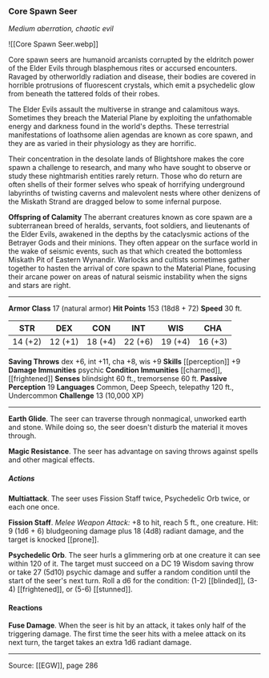 ### Core Spawn Seer
_Medium aberration, chaotic evil_

![[Core Spawn Seer.webp]]

Core spawn seers are humanoid arcanists corrupted by the eldritch power of the Elder Evils through blasphemous rites or accursed encounters. Ravaged by otherworldly radiation and disease, their bodies are covered in horrible protrusions of fluorescent crystals, which emit a psychedelic glow from beneath the tattered folds of their robes.


The Elder Evils assault the multiverse in strange and calamitous ways. Sometimes they breach the Material Plane by exploiting the unfathomable energy and darkness found in the world's depths. These terrestrial manifestations of loathsome alien agendas are known as core spawn, and they are as varied in their physiology as they are horrific.

Their concentration in the desolate lands of Blightshore makes the core spawn a challenge to research, and many who have sought to observe or study these nightmarish entities rarely return. Those who do return are often shells of their former selves who speak of horrifying underground labyrinths of twisting caverns and malevolent nests where other denizens of the Miskath Strand are dragged below to some infernal purpose.

**Offspring of Calamity** The aberrant creatures known as core spawn are a subterranean breed of heralds, servants, foot soldiers, and lieutenants of the Elder Evils, awakened in the depths by the cataclysmic actions of the Betrayer Gods and their minions. They often appear on the surface world in the wake of seismic events, such as that which created the bottomless Miskath Pit of Eastern Wynandir. Warlocks and cultists sometimes gather together to hasten the arrival of core spawn to the Material Plane, focusing their arcane power on areas of natural seismic instability when the signs and stars are right.





---

**Armor Class** 17 (natural armor)
**Hit Points** 153 (18d8 + 72)
**Speed** 30 ft.

| STR     | DEX     | CON     | INT     | WIS     | CHA     |
|---------|---------|---------|---------|---------|---------|
| 14 (+2) | 12 (+1) | 18 (+4) | 22 (+6) | 19 (+4) | 16 (+3) |

**Saving Throws** dex +6, int +11, cha +8, wis +9
**Skills** [[perception]] +9
**Damage Immunities** psychic
**Condition Immunities** [[charmed]], [[frightened]]
**Senses** blindsight 60 ft., tremorsense 60 ft.
**Passive Perception** 19
**Languages** Common, Deep Speech, telepathy 120 ft., Undercommon
**Challenge** 13 (10,000 XP)

---

**Earth Glide**. The seer can traverse through nonmagical, unworked earth and stone. While doing so, the seer doesn't disturb the material it moves through.

**Magic Resistance**. The seer has advantage on saving throws against spells and other magical effects.

##### Actions
**Multiattack**. The seer uses Fission Staff twice, Psychedelic Orb twice, or each one once.

**Fission Staff**. _Melee Weapon Attack:_ +8 to hit, reach 5 ft., one creature. Hit: 9 (1d6 + 6) bludgeoning damage plus 18 (4d8) radiant damage, and the target is knocked [[prone]].

**Psychedelic Orb**. The seer hurls a glimmering orb at one creature it can see within 120 of it. The target must succeed on a DC 19 Wisdom saving throw or take 27 (5d10) psychic damage and suffer a random condition until the start of the seer's next turn. Roll a d6 for the condition: (1-2) [[blinded]], (3-4) [[frightened]], or (5-6) [[stunned]].

#### Reactions
**Fuse Damage**. When the seer is hit by an attack, it takes only half of the triggering damage. The first time the seer hits with a melee attack on its next turn, the target takes an extra 1d6 radiant damage.


---

Source: [[EGW]], page 286
